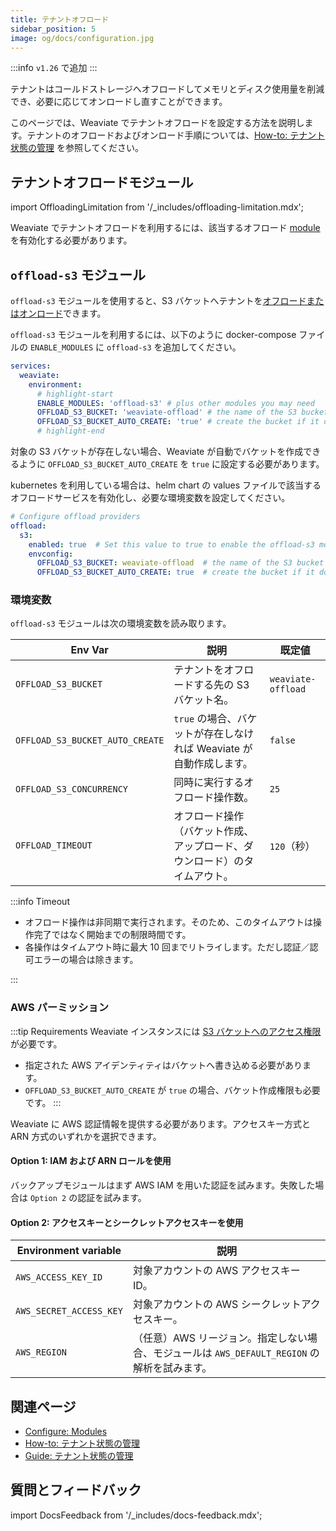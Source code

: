 ```yaml
---
title: テナントオフロード
sidebar_position: 5
image: og/docs/configuration.jpg
---
```


:::info `v1.26` で追加
:::

テナントはコールドストレージへオフロードしてメモリとディスク使用量を削減でき、必要に応じてオンロードし直すことができます。

このページでは、Weaviate でテナントオフロードを設定する方法を説明します。テナントのオフロードおよびオンロード手順については、[How-to: テナント状態の管理](/weaviate/manage-collections/tenant-states.mdx) を参照してください。

## テナントオフロードモジュール

import OffloadingLimitation from '/_includes/offloading-limitation.mdx';

<OffloadingLimitation/>

Weaviate でテナントオフロードを利用するには、該当するオフロード [module](/weaviate/configuration/modules.md) を有効化する必要があります。

## `offload-s3` モジュール

`offload-s3` モジュールを使用すると、S3 バケットへテナントを[オフロードまたはオンロード](/weaviate/manage-collections/tenant-states.mdx)できます。

`offload-s3` モジュールを利用するには、以下のように docker-compose ファイルの `ENABLE_MODULES` に `offload-s3` を追加してください。

```yaml
services:
  weaviate:
    environment:
      # highlight-start
      ENABLE_MODULES: 'offload-s3' # plus other modules you may need
      OFFLOAD_S3_BUCKET: 'weaviate-offload' # the name of the S3 bucket
      OFFLOAD_S3_BUCKET_AUTO_CREATE: 'true' # create the bucket if it does not exist
      # highlight-end
```

対象の S3 バケットが存在しない場合、Weaviate が自動でバケットを作成できるように `OFFLOAD_S3_BUCKET_AUTO_CREATE` を `true` に設定する必要があります。

kubernetes を利用している場合は、helm chart の values ファイルで該当するオフロードサービスを有効化し、必要な環境変数を設定してください。

```yaml
# Configure offload providers
offload:
  s3:
    enabled: true  # Set this value to true to enable the offload-s3 module
    envconfig:
      OFFLOAD_S3_BUCKET: weaviate-offload  # the name of the S3 bucket
      OFFLOAD_S3_BUCKET_AUTO_CREATE: true  # create the bucket if it does not exist
```

### 環境変数

`offload-s3` モジュールは次の環境変数を読み取ります。

| Env Var | 説明 | 既定値 |
|---|---|---|
| `OFFLOAD_S3_BUCKET` | テナントをオフロードする先の S3 バケット名。 | `weaviate-offload` |
| `OFFLOAD_S3_BUCKET_AUTO_CREATE` | `true` の場合、バケットが存在しなければ Weaviate が自動作成します。 | `false` |
| `OFFLOAD_S3_CONCURRENCY` | 同時に実行するオフロード操作数。 | `25` |
| `OFFLOAD_TIMEOUT` | オフロード操作（バケット作成、アップロード、ダウンロード）のタイムアウト。 | `120`（秒） |

:::info Timeout

- オフロード操作は非同期で実行されます。そのため、このタイムアウトは操作完了ではなく開始までの制限時間です。
- 各操作はタイムアウト時に最大 10 回までリトライします。ただし認証／認可エラーの場合は除きます。

:::

### AWS パーミッション

:::tip Requirements
Weaviate インスタンスには [S3 バケットへのアクセス権限](https://docs.aws.amazon.com/AmazonS3/latest/userguide/access-policy-language-overview.html) が必要です。
- 指定された AWS アイデンティティはバケットへ書き込める必要があります。
- `OFFLOAD_S3_BUCKET_AUTO_CREATE` が `true` の場合、バケット作成権限も必要です。
:::

Weaviate に AWS 認証情報を提供する必要があります。アクセスキー方式と ARN 方式のいずれかを選択できます。

#### Option 1: IAM および ARN ロールを使用

バックアップモジュールはまず AWS IAM を用いた認証を試みます。失敗した場合は `Option 2` の認証を試みます。

#### Option 2: アクセスキーとシークレットアクセスキーを使用

| Environment variable | 説明 |
| --- | --- |
| `AWS_ACCESS_KEY_ID` | 対象アカウントの AWS アクセスキー ID。 |
| `AWS_SECRET_ACCESS_KEY` | 対象アカウントの AWS シークレットアクセスキー。 |
| `AWS_REGION` | （任意）AWS リージョン。指定しない場合、モジュールは `AWS_DEFAULT_REGION` の解析を試みます。 |

## 関連ページ
- [Configure: Modules](/weaviate/configuration/modules.md)
- [How-to: テナント状態の管理](/weaviate/manage-collections/tenant-states.mdx)
- [Guide: テナント状態の管理](/weaviate/starter-guides/managing-resources/tenant-states.mdx)

## 質問とフィードバック

import DocsFeedback from '/_includes/docs-feedback.mdx';

<DocsFeedback/>


